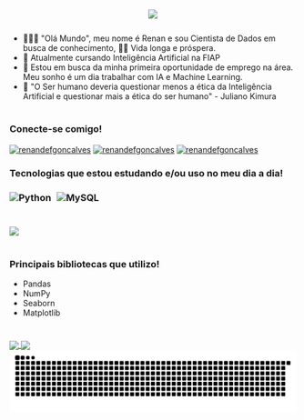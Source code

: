 
<h1 align="center">
    <img src="https://readme-typing-svg.herokuapp.com/?font=Righteous&size=35&center=true&vCenter=true&width=500&height=70&duration=4000&lines=Renan+de+França+Gonçalves;"/>
</h1>

- 🧑🏽‍💻 "Olá Mundo", meu nome é Renan e sou Cientista de Dados em busca de conhecimento, 🖖🏽 Vida longa e próspera.
- 🌱 Atualmente cursando Inteligência Artificial na FIAP
- 🔭 Estou em busca da minha primeira oportunidade de emprego na área. Meu sonho é um dia trabalhar com IA e Machine Learning.
- 🧠 "O Ser humano deveria questionar menos a ética da Inteligência Artificial e questionar mais a ética do ser humano" - Juliano Kimura

#

<img align="right" alt="" height="190px" src="https://media1.tenor.com/m/JwRNTvlcBF4AAAAC/mario-super-mario.gif">

<h3 align="left">Conecte-se comigo!</h3>
<p align="left">
<a href="https://linkedin.com/in/renandefgoncalves" target="blank"><img align="center" src="https://raw.githubusercontent.com/rahuldkjain/github-profile-readme-generator/master/src/images/icons/Social/linked-in-alt.svg" alt="renandefgoncalves" height="30" width="40" /></a>
<a href="https://kaggle.com/renandefgoncalves" target="blank"><img align="center" src="https://raw.githubusercontent.com/rahuldkjain/github-profile-readme-generator/master/src/images/icons/Social/kaggle.svg" alt="renandefgoncalves" height="30" width="40" /></a>
<a href="https://instagram.com/renandefgoncalves" target="blank"><img align="center" src="https://raw.githubusercontent.com/rahuldkjain/github-profile-readme-generator/master/src/images/icons/Social/instagram.svg" alt="renandefgoncalves" height="30" width="40" /></a>
</p>

### Tecnologias que estou estudando e/ou uso no meu dia a dia!
<h3 align="left" style="display: flex; flex-wrap: wrap; gap: 10px;">
    <img align="center" alt="Python" src="https://img.shields.io/badge/Python-3776AB?style=for-the-badge&height=28px"/>
    <img align="center" alt="MySQL" src="https://img.shields.io/badge/MySQL-00718B?style=for-the-badge&height=28px"/>   
</h3>

#

<img align="center" src="https://github-readme-stats.vercel.app/api/top-langs/?username=renandefgoncalves&size_weight=0.5&count_weight=0.5&theme=dracula" style="height:12em;"></br>

#

### Principais bibliotecas que utilizo!
- Pandas
- NumPy
- Seaborn
- Matplotlib
</p>

#
    
<div>
    <a href="https://github.com/renandefgoncalves">
    <img align="center" src="https://github-readme-stats.vercel.app/api?username=renandefgoncalves&show_icons=true&theme=dracula" style="height:50%;">
    <img align="center" src="https://github-readme-streak-stats.herokuapp.com/?user=renandefgoncalves&show_icons=true&theme=dracula" style="height:50%;"/>
</div>

<picture align="center">
  <source media="(prefers-color-scheme: dark)" srcset="https://raw.githubusercontent.com/renandefgoncalves/renandefgoncalves/output/github-contribution-grid-snake-dark.svg">
  <source media="(prefers-color-scheme: light)" srcset="https://raw.githubusercontent.com/renandefgoncalves/renandefgoncalves/output/github-contribution-grid-snake-dark.svg">
  <img align="center" alt="github contribution grid snake animation" src="https://raw.githubusercontent.com/renandefgoncalves/renandefgoncalves/output/github-contribution-grid-snake.svg">
</picture>
